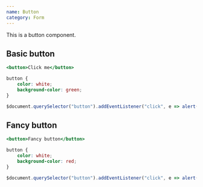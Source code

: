 ```yaml
---
name: Button
category: Form
---
```


This is a button component.

## Basic button

```basic-button.html
<button>Click me</button>
```

```basic-button.css
button {
	color: white;
	background-color: green;
}
```

```basic-button.js
$document.querySelector("button").addEventListener("click", e => alert("Clicked button"))
```

## Fancy button

```fancy-button.html
<button>Fancy button</button>
```

```fancy-button.css
button {
	color: white;
	background-color: red;
}
```

```fancy-button.js
$document.querySelector("button").addEventListener("click", e => alert("Clicked fancy button"))
```
